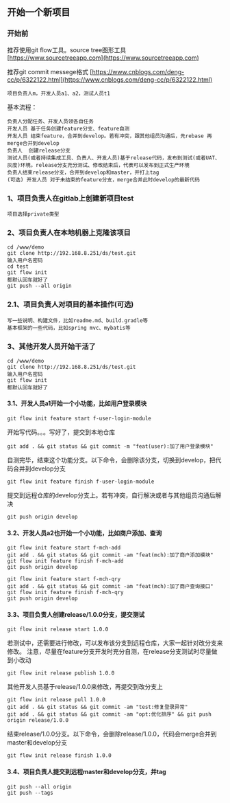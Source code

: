 ## 开始一个新项目
### 开始前
推荐使用git flow工具。source tree图形工具 [https://www.sourcetreeapp.com](https://www.sourcetreeapp.com)

推荐git commit messege格式 [https://www.cnblogs.com/deng-cc/p/6322122.html](https://www.cnblogs.com/deng-cc/p/6322122.html)
    
    项目负责人m，开发人员a1、a2，测试人员t1

基本流程：

    负责人分配任务、开发人员领各自任务
    开发人员 基于任务创建feature分支、feature自测
    开发人员 结束feature，合并到develop。若有冲突，跟其他组员沟通后，先rebase 再merge合并到develop
    负责人  创建release分支
    测试人员(或者持续集成工具、负责人、开发人员)基于release代码，发布到测试(或者UAT、灰度)环境。release分支充分测试、修改结束后，代表可以发布到正式生产环境
    负责人结束release分支，合并到develop和master，并打上tag
    (可选) 开发人员 对于未结束的feature分支，merge合并此时develop的最新代码

### 1、项目负责人在gitlab上创建新项目test
    项目选择private类型
### 2、项目负责人在本地机器上克隆该项目
    cd /www/demo
    git clone http://192.168.8.251/ds/test.git
    输入用户名密码
    cd test
    git flow init
    都默认回车就好了
    git push --all origin
### 2.1、项目负责人对项目的基本操作(可选)
    写一些说明、构建文件，比如readme.md、build.gradle等
    基本框架的一些代码，比如spring mvc、mybatis等

### 3、其他开发人员开始干活了
    cd /www/demo
    git clone http://192.168.8.251/ds/test.git
    输入用户名密码
    git flow init
    都默认回车就好了

#### 3.1、开发人员a1开始一个小功能，比如用户登录模块
    git flow init feature start f-user-login-module

开始写代码。。。写好了，提交到本地仓库
    
    git add . && git status && git commit -m "feat(user):加了用户登录模块"
自测完毕，结束这个功能分支。以下命令，会删除该分支，切换到develop，把代码合并到develop分支
    
    git flow init feature finish f-user-login-module
提交到远程仓库的develop分支上。若有冲突，自行解决或者与其他组员沟通后解决

    git push origin develop

#### 3.2、开发人员a2也开始一个小功能，比如商户添加、查询
    git flow init feature start f-mch-add
    git add . && git status && git commit -am "feat(mch):加了商户添加模块"
    git flow init feature finish f-mch-add
    git push origin develop

    git flow init feature start f-mch-qry
    git add . && git status && git commit -am "feat(mch):加了商户查询接口"
    git flow init feature finish f-mch-qry
    git push origin develop

#### 3.3、项目负责人创建release/1.0.0分支，提交测试
    git flow init release start 1.0.0
若测试中，还需要进行修改，可以发布该分支到远程仓库，大家一起针对改分支来修改。
注意，尽量在feature分支开发时充分自测，在release分支测试时尽量做到小改动

    git flow init release publish 1.0.0

其他开发人员基于release/1.0.0来修改，再提交到改分支上

    git flow init release pull 1.0.0
    git add . && git status && git commit -am "test:修复登录异常" 
    git add . && git status && git commit -am "opt:优化排序" && git push origin release/1.0.0

结束release/1.0.0分支。以下命令，会删除release/1.0.0，代码会merge合并到master和develop分支

    git flow init release finish 1.0.0
#### 3.4、项目负责人提交到远程master和develop分支，并tag
    git push --all origin
    git push --tags
